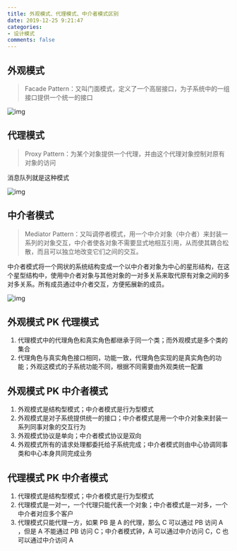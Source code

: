 ```yaml
---
title: 外观模式、代理模式、中介者模式区别
date: 2019-12-25 9:21:47
categories:
- 设计模式
comments: false
---
```




## 外观模式

> Facade Pattern：又叫门面模式，定义了一个高层接口，为子系统中的一组接口提供一个统一的接口

![img](https://images0.cnblogs.com/blog/354313/201501/201826186728078.x-png)



## 代理模式

> Proxy Pattern：为某个对象提供一个代理，并由这个代理对象控制对原有对象的访问

消息队列就是这种模式

![img](https://raw.githubusercontent.com/xietao3/Study-Plan/master/DesignPatterns/src/%E4%BB%A3%E7%90%86.png)



## 中介者模式

> Mediator Pattern：又叫调停者模式，用一个中介对象（中介者）来封装一系列的对象交互，中介者使各对象不需要显式地相互引用，从而使其耦合松散，而且可以独立地改变它们之间的交互。

中介者模式将一个网状的系统结构变成一个以中介者对象为中心的星形结构，在这个星型结构中，使用中介者对象与其他对象的一对多关系来取代原有对象之间的多对多关系。所有成员通过中介者交互，方便拓展新的成员。

![img](https://raw.githubusercontent.com/xietao3/Study-Plan/master/DesignPatterns/src/%E4%B8%AD%E4%BB%8B%E8%80%85.png)

## 外观模式 PK 代理模式

1. 代理模式中的代理角色和真实角色都继承于同一个类；而外观模式是多个类的集合
2. 代理角色与真实角色接口相同，功能一致，代理角色实现的是真实角色的功能；外观这模式的子系统功能不同，根据不同需要由外观类统一配置



## 外观模式 PK 中介者模式

1. 外观模式是结构型模式；中介者模式是行为型模式
2. 外观模式是对子系统提供统一的接口；中介者模式是用一个中介对象来封装一系列同事对象的交互行为
3. 外观模式协议是单向；中介者模式协议是双向
4. 外观模式所有的请求处理都委托给子系统完成；中介者模式则由中心协调同事类和中心本身共同完成业务



## 代理模式 PK 中介者模式

1. 代理模式是结构型模式；中介者模式是行为型模式
2. 代理模式是一对一，一个代理只能代表一个对象；中介者模式是一对多，一个中介者对应多个客户
3. 代理模式只能代理一方，如果 PB 是 A 的代理，那么 C 可以通过 PB 访问 A ，但是 A 不能通过 PB 访问 C；中介者模式钟，A 可以通过中介访问 C，C 也可以通过中介访问 A